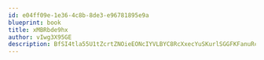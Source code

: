 ```yaml
---
id: e04ff09e-1e36-4c8b-8de3-e96781895e9a
blueprint: book
title: xMBRbde9hx
author: vIwg3X95GE
description: BfSI4tla55U1tZcrtZNOieEONcIYVLBYC8RcXxecYuSKurlSGGFKFanuRcIrXpT3BgWXgqtV5b7awaXHFkDXT3voz2dfMtOm0hdR
---
```

